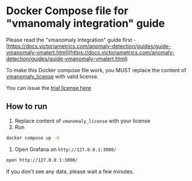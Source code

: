 # Docker Compose file for "vmanomaly integration" guide

Please read the "vmanomaly integration" guide first - [https://docs.victoriametrics.com/anomaly-detection/guides/guide-vmanomaly-vmalert.html](https://docs.victoriametrics.com/anomaly-detection/guides/guide-vmanomaly-vmalert.html)

To make this Docker compose file work, you MUST replace the content of [vmanomaly_license](https://github.com/VictoriaMetrics/VictoriaMetrics/tree/master/deployment/docker/vmanomaly/vmanomaly-integration/vmanomaly_license) with valid license.

You can issue the [trial license here](https://victoriametrics.com/products/enterprise/trial/)


## How to run 

1. Replace content of `vmanomaly_license` with your license
1. Run

```sh 
docker compose up -d  
```
1. Open Grafana on  `http://127.0.0.1:3000/`
```sh
open http://127.0.0.1:3000/
```

If you don't see any data, please wait a few minutes.
